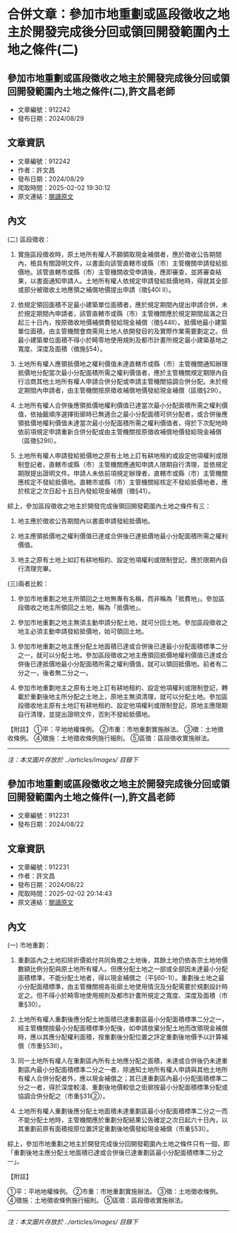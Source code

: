 # 合併文章：參加市地重劃或區段徵收之地主於開發完成後分回或領回開發範圍內土地之條件(二)

## 參加市地重劃或區段徵收之地主於開發完成後分回或領回開發範圍內土地之條件(二),許文昌老師
- 文章編號：912242
- 發布日期：2024/08/29


## 文章資訊
- 文章編號：912242
- 作者：許文昌
- 發布日期：2024/08/29
- 爬取時間：2025-02-02 19:30:12
- 原文連結：[閱讀原文](https://real-estate.get.com.tw/Columns/detail.aspx?no=912242)

## 內文
(二) 區段徵收：

1. 實施區段徵收時，原土地所有權人不願領取現金補償者，應於徵收公告期間內，檢具有關證明文件，以書面向該管直轄市或縣（市）主管機關申請發給抵價地。該管直轄市或縣（市）主管機關收受申請後，應即審查，並將審查結果，以書面通知申請人。土地所有權人依規定申請發給抵價地時，得就其全部或部分被徵收土地應領之補償地價提出申請（徵§40I II）。

2. 依規定領回面積不足最小建築單位面積者，應於規定期間內提出申請合併，未於規定期間內申請者，該管直轄市或縣（市）主管機關應於規定期間屆滿之日起三十日內，按原徵收地價補償費發給現金補償（徵§44II）。抵價地最小建築單位面積，由主管機關會商需用土地人依開發目的及實際作業需要劃定之。但最小建築單位面積不得小於畸零地使用規則及都市計畫所規定最小建築基地之寬度、深度及面積（徵施§54）。

3. 土地所有權人應領抵價地之權利價值未達直轄市或縣（市）主管機關通知辦理抵價地分配當次最小分配面積所需之權利價值者，應於主管機關規定期限內自行洽商其他土地所有權人申請合併分配或申請主管機關協調合併分配。未於規定期間內申請者，由主管機關按原徵收補償地價發給現金補償（區徵§29I）。

4. 土地所有權人合併後應領抵價地權利價值已達當次最小分配面積所需之權利價值，依抽籤順序選擇街廓時已無適合之最小分配面積可供分配者，或合併後應領抵價地權利價值未達當次最小分配面積所需之權利價值者，得於下次配地時依前項規定申請重新合併分配或由主管機關按原徵收補償地價發給現金補償（區徵§29II）。

5. 土地所有權人申請發給抵價地之原有土地上訂有耕地租約或設定他項權利或限制登記者，直轄市或縣（市）主管機關應通知申請人限期自行清理，並依規定期限提出證明文件。申請人未依前項規定辦理者，直轄市或縣（市）主管機關應核定不發給抵價地。直轄市或縣（市）主管機關經核定不發給抵價地者，應於核定之次日起十五日內發給現金補償（徵§41）。

綜上，參加區段徵收之地主於開發完成後領回開發範圍內土地之條件有三：

1. 地主應於徵收公告期間內以書面申請發給抵價地。

2. 地主應領抵價地之權利價值已達或合併後已達抵價地最小分配面積所需之權利價值。

3. 地主之原有土地上如訂有耕地租約、設定他項權利或限制登記，應於限期內自行清理完畢。

(三)兩者比較：

1. 參加市地重劃之地主所領回之土地無專有名稱，而非稱為「抵費地」。參加區段徵收之地主所領回之土地，稱為「抵價地」。

2. 參加市地重劃之地主無須主動申請分配土地，就可分回土地。參加區段徵收之地主必須主動申請發給抵價地，始可領回土地。

3. 參加市地重劃之地主應分配土地面積已達或合併後已達最小分配面積標準二分之一，就可以分配土地。參加區段徵收之地主應領回抵價地權利價值已達或合併後已達抵價地最小分配面積所需之權利價值，就可以領回抵價地。前者有二分之一，後者無二分之一。

4. 參加市地重劃地主之原有土地上訂有耕地租約、設定他項權利或限制登記，轉載於重劃後地主所分配之土地上，原地主無須清理，就可以分配土地。參加區段徵收地主原有土地訂有耕地租約、設定他項權利或限制登記，原地主應限期自行清理，並提出證明文件，否則不發給抵價地。

【附註】 ①平：平地地權條例。 ②市重：市地重劃實施辦法。 ③徵：土地徵收條例。 ④徵施：土地徵收條例施行細則。 ⑤區徵：區段徵收實施辦法。

---
*注：本文圖片存放於 ../articles/images/ 目錄下*


## 參加市地重劃或區段徵收之地主於開發完成後分回或領回開發範圍內土地之條件(一),許文昌老師
- 文章編號：912231
- 發布日期：2024/08/22


## 文章資訊
- 文章編號：912231
- 作者：許文昌
- 發布日期：2024/08/22
- 爬取時間：2025-02-02 20:14:43
- 原文連結：[閱讀原文](https://real-estate.get.com.tw/Columns/detail.aspx?no=912231)

## 內文
(一) 市地重劃：

1. 重劃區內之土地扣除折價抵付共同負擔之土地後，其餘土地仍依各宗土地地價數額比例分配與原土地所有權人。但應分配土地之一部或全部因未達最小分配面積標準，不能分配土地者，得以現金補償之（平§60-1I）。重劃後土地之最小分配面積標準，由主管機關視各街廓土地使用情況及分配需要於規劃設計時定之。但不得小於畸零地使用規則及都市計畫所規定之寬度、深度及面積（市重§30）。

2. 土地所有權人重劃後應分配土地面積已達重劃區最小分配面積標準二分之一，經主管機關按最小分配面積標準分配後，如申請放棄分配土地而改領現金補償時，應以其應分配權利面積，按重劃後分配位置之評定重劃後地價予以計算補償（市重§53II）。

3. 同一土地所有權人在重劃區內所有土地應分配之面積，未達或合併後仍未達重劃區內最小分配面積標準二分之一者，除通知土地所有權人申請與其他土地所有權人合併分配者外，應以現金補償之；其已達重劃區內最小分配面積標準二分之一者，得於深度較淺、重劃後地價較低之街廓按最小分配面積標準分配或協調合併分配之（市重§31I②）。

4. 土地所有權人重劃後應分配土地面積未達重劃區最小分配面積標準二分之一而不能分配土地時，主管機關應於重劃分配結果公告確定之次日起六十日內，以其重劃前原有面積按原位置評定重劃後地價發給現金補償（市重§53I）。

綜上，參加市地重劃之地主於開發完成後分回開發範圍內土地之條件只有一個，即「重劃後地主應分配土地面積已達或合併後已達重劃區最小分配面積標準二分之一」。

【附註】

①平：平地地權條例。 ②市重：市地重劃實施辦法。 ③徵：土地徵收條例。 ④徵施：土地徵收條例施行細則。 ⑤區徵：區段徵收實施辦法。

---
*注：本文圖片存放於 ../articles/images/ 目錄下*

